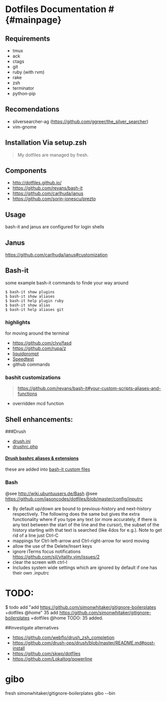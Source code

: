 # Dotfiles Documentation # {#mainpage}

## Requirements ##

- tmux
- ack
- ctags
- git
- ruby (with rvm)
- rake
- zsh
- terminator
- python-pip

## Recomendations ##
- silversearcher-ag (https://github.com/ggreer/the_silver_searcher)
- vim-gnome



## Installation Via setup.zsh ##

> My dotfiles are managed by fresh.
## Components ##

- http://dotfiles.github.io/
- https://github.com/revans/bash-it
- https://github.com/carlhuda/janus
- https://github.com/sorin-ionescu/prezto


## Usage ##
bash-it and janus are configured for login shells

## Janus ##
https://github.com/carlhuda/janus#customization

## Bash-it ##

some example bash-it commands to finde your way around

    $ bash-it show plugins
    $ bash-it show aliases
    $ bash-it help plugin ruby
    $ bash-it show alias
    $ bash-it help aliases git

### highlights

for moving around the terminal
- https://github.com/clvv/fasd 
- https://github.com/rupa/z
- [liquidprompt](https://github.com/nojhan/liquidprompt)
- [Speedtest](https://github.com/sivel/speedtest-cli)
- github commands


### bashit customizations

> https://github.com/revans/bash-it#your-custom-scripts-aliases-and-functions

- overridden mcd function



## Shell enhancements:

###Drush
- [drush.ini](https://github.com/drush-ops/drush/blob/master/examples/example.drush.ini)
- [drushrc.php](https://github.com/drush-ops/drush/blob/master/examples/example.drushrc.php)

#### [Drush bashrc aliases & extensions](https://github.com/drush-ops/drush/blob/master/examples/example.bashrc)
these are added into [bash-it custom files](https://github.com/revans/bash-it#your-custom-scripts-aliases-and-functions)


### Bash
@see http://wiki.ubuntuusers.de/Bash
@see https://github.com/jasoncodes/dotfiles/blob/master/config/inputrc

- By default up/down are bound to previous-history and next-history respectively. The following does the same but gives the extra functionality where if you type any text (or more accurately, if there is any text between the start of the line and the cursor), the subset of the history starting with that text is searched (like 4dos for e.g.). Note to get rid of a line just Ctrl-C
- mappings for Ctrl-left-arrow and Ctrl-right-arrow for word moving
- allow the use of the Delete/Insert keys
- ignore iTerms focus notifications https://github.com/sjl/vitality.vim/issues/2
- clear the screen with ctrl-l
- Includes system wide settings which are ignored by default if one has their own .inputrc


# TODO:

    
$ todo add "add https://github.com/simonwhitaker/gitignore-boilerplates +dotfiles @home"
  35 add https://github.com/simonwhitaker/gitignore-boilerplates +dotfiles @home
  TODO: 35 added.
  


##investigate alternatives
- https://github.com/webflo/drush_zsh_completion
- https://github.com/drush-ops/drush/blob/master/README.md#post-install
- https://github.com/skwp/dotfiles
- https://github.com/Lokaltog/powerline
# gibo
fresh simonwhitaker/gitignore-boilerplates gibo --bin
